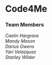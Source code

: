 # Code4Me

### Team Members
*Caelin Hargrave*   
*Mandy Mason*   
*Darius Owens*   
*Yari Velazquez*   
*Stanley Wilder*   

